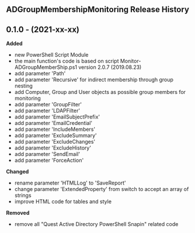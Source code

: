 ## ADGroupMembershipMonitoring Release History

## 0.1.0 - (2021-xx-xx)

**Added**

- new PowerShell Script Module
- the main function's code is based on script Monitor-ADGroupMemberShip.ps1 version 2.0.7 (2019.08.23)
- add parameter 'Path'
- add parameter 'Recursive' for indirect membership through group nesting
- add Computer, Group and User objects as possible group members for monitoring
- add parameter 'GroupFilter'
- add parameter 'LDAPFilter'
- add parameter 'EmailSubjectPrefix'
- add parameter 'EmailCredential'
- add parameter 'IncludeMembers'
- add parameter 'ExcludeSummary'
- add parameter 'ExcludeChanges'
- add parameter 'ExcludeHistory'
- add parameter 'SendEmail'
- add parameter 'ForceAction'

**Changed**

- rename parameter 'HTMLLog' to 'SaveReport'
- change parameter 'ExtendedProperty' from switch to accept an array of strings
- improve HTML code for tables and style

**Removed**

- remove all "Quest Active Directory PowerShell Snapin" related code

